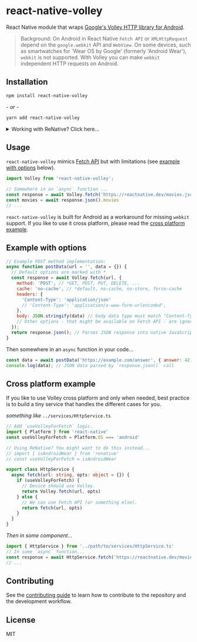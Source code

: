 # react-native-volley

React Native module that wraps [Google's Volley HTTP library for Android](https://github.com/google/volley).

> Background: On Android in React Native `Fetch API` or `XMLHttpRequest` depend on the `google.webkit` API and `WebView`. On some devices, such as smartwatches for 'Wear OS by Google' (formerly 'Android Wear'), `webkit` is not supported. With Volley you can make `webkit` independent HTTP requests on Android.

## Installation

```sh
npm install react-native-volley
```
*- or -*
```sh
yarn add react-native-volley
```
<details>
  <summary>Working with ReNative? Click here...</summary>

  In your `renative.json` file add the following:
  ```js
  //...
  "plugins": {
      // ...
      "react-native-volley": {
          "version": "^0.1.1", // <- Replace with latest version
          "android": {
              "package": "com.reactnativevolley.VolleyPackage",
              "implementations": [
                  "'com.android.volley:volley:1.1.1'"
              ]
          },
          "androidwear": {
              "package": "com.reactnativevolley.VolleyPackage",
              "implementations": [
                  "'com.android.volley:volley:1.1.1'"
              ]
          }
      }
  }
  ```
</details>

## Usage

`react-native-volley` mimics [Fetch API](https://developer.mozilla.org/en-US/docs/Web/API/Fetch_API) but with limitations (see [example with options](#example-with-options) below).

```js
import Volley from 'react-native-volley';

// Somewhere in an `async` function ...
const response = await Volley.fetch('https://reactnative.dev/movies.json')
const movies = await response.json().movies
// ...
```

`react-native-volley` is built for Android as a workaround for missing `webkit` support. If you like to use it cross platform, please read the [cross platform example](#cross-platform-example).


## Example with options

```js
// Example POST method implementation:
async function postData(url = '', data = {}) {
  // Default options are marked with *
  const response = await Volley.fetch(url, {
    method: 'POST', // *GET, POST, PUT, DELETE, ...
    cache: 'no-cache', // *default, no-cache, no-store, force-cache
    headers: {
      'Content-Type': 'application/json'
      // 'Content-Type': 'application/x-www-form-urlencoded',
    },
    body: JSON.stringify(data) // body data type must match "Content-Type" header
    // Other options - that might be available on Fetch API - are ignored
  });
  return response.json(); // Parses JSON response into native JavaScript objects
}
```

Then somewhere in an `async` function in your code...
```js
const data = await postData('https://example.com/answer', { answer: 42 })
console.log(data); // JSON data parsed by `response.json()` call
```

## Cross platform example

If you like to use Volley cross platform and only when needed, best practice is to build a tiny service that handles the different cases for you.

*something like* `../services/HttpService.ts`
```ts
// Add `useVolleyForFetch` logic.
import { Platform } from 'react-native'
const useVolleyForFetch = Platform.OS === 'android'

// Using ReNative? You might want to do this instead...
// import { isAndroidWear } from 'renative'
// const useVolleyForFetch = isAndroidWear

export class HttpService {
  async fetch(url: string, opts: object = {}) {
    if (useVolleyForFetch) {
      // Device should use Volley.
      return Volley.fetch(url, opts)
    } else {
      // We can use Fetch API (or something else).
      return fetch(url, opts)
    }
  }
}
```
*Then in some component...*
```ts
import { HttpService } from '../path/to/services/HttpService.ts'
// In some `async` function...
const response = await HttpService.fetch('https://reactnative.dev/movies.json')
// ...
```

## Contributing

See the [contributing guide](CONTRIBUTING.md) to learn how to contribute to the repository and the development workflow.

## License

MIT